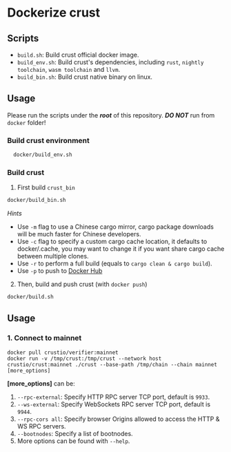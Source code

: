 # Dockerize crust

## Scripts

- `build.sh`: Build crust official docker image.
- `build_env.sh`: Build crust's dependencies, including `rust`, `nightly toolchain`, `wasm toolchain` and `llvm`.
- `build_bin.sh`: Build crust native binary on linux.

## Usage

Please run the scripts under the ***root*** of this repository. ***DO NOT*** run from `docker` folder!

### Build crust environment

```bash
  docker/build_env.sh
```

### Build crust

1. First build `crust_bin`

  ```bash
  docker/build_bin.sh
  ```

*Hints*

- Use `-m` flag to use a Chinese cargo mirror, cargo package downloads will be much faster for Chinese developers.
- Use `-c` flag to specify a custom cargo cache location,
    it defaults to docker/.cache, you may want to change it if you want share cargo cache between multiple clones.
- Use `-r` to perform a full build (equals to `cargo clean & cargo build`).
- Use `-p` to push to [Docker Hub](https://hub.docker.com/)

2. Then, build and push crust (with `docker push`)

  ```bash
  docker/build.sh
  ```

## Usage

### 1. Connect to mainnet

```shell
docker pull crustio/verifier:mainnet
docker run -v /tmp/crust:/tmp/crust --network host crustio/crust:mainnet ./crust --base-path /tmp/chain --chain mainnet [more_options]
```

**[more_options]** can be:

1. `--rpc-external`: Specify HTTP RPC server TCP port, default is `9933`.
2. `--ws-external`: Specify WebSockets RPC server TCP port, default is `9944`.
3. `--rpc-cors all`: Specify browser Origins allowed to access the HTTP & WS RPC servers.
4. `--bootnodes`: Specify a list of bootnodes.
5. More options can be found with `--help`.